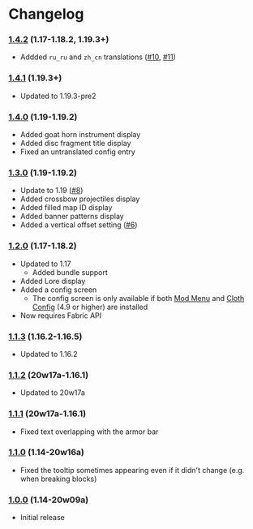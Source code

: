 # Changelog

### [1.4.2] (1.17-1.18.2, 1.19.3+)
- Addded `ru_ru` and `zh_cn` translations ([#10](https://github.com/A5b84/held-item-info/pull/10), [#11](https://github.com/A5b84/held-item-info/pull/11))

### [1.4.1] (1.19.3+)
- Updated to 1.19.3-pre2

### [1.4.0] (1.19-1.19.2)
- Added goat horn instrument display
- Added disc fragment title display
- Fixed an untranslated config entry

### [1.3.0] (1.19-1.19.2)
- Update to 1.19 ([#8](https://github.com/A5b84/held-item-info/issues/8))
- Added crossbow projectiles display
- Added filled map ID display
- Added banner patterns display
- Added a vertical offset setting ([#6](https://github.com/A5b84/held-item-info/issues/6))

### [1.2.0] (1.17-1.18.2)
- Updated to 1.17
    - Added bundle support
- Added Lore display 
- Added a config screen
    - The config screen is only available if both [Mod Menu](https://www.curseforge.com/minecraft/mc-mods/modmenu) and [Cloth Config](https://www.curseforge.com/minecraft/mc-mods/cloth-config) (4.9 or higher) are installed
- Now requires Fabric API

### [1.1.3] (1.16.2-1.16.5)
- Updated to 1.16.2

### [1.1.2] (20w17a-1.16.1)
- Updated to 20w17a

### [1.1.1] (20w17a-1.16.1)
- Fixed text overlapping with the armor bar

### [1.1.0] (1.14-20w16a)
- Fixed the tooltip sometimes appearing even if it didn't change (e.g. when breaking blocks)

### [1.0.0] (1.14-20w09a)
- Initial release

[1.0.0]: https://github.com/A5b84/dark-loading-screen/releases/tag/v1.0.0
[1.1.0]: https://github.com/A5b84/dark-loading-screen/releases/tag/v1.1.0
[1.1.1]: https://github.com/A5b84/dark-loading-screen/releases/tag/v1.1.1
[1.1.2]: https://github.com/A5b84/dark-loading-screen/releases/tag/v1.1.2
[1.1.3]: https://github.com/A5b84/dark-loading-screen/releases/tag/v1.1.3
[1.2.0]: https://github.com/A5b84/dark-loading-screen/releases/tag/v1.2.0
[1.3.0]: https://github.com/A5b84/dark-loading-screen/releases/tag/v1.3.0
[1.4.0]: https://github.com/A5b84/dark-loading-screen/releases/tag/v1.4.0
[1.4.1]: https://github.com/A5b84/dark-loading-screen/releases/tag/v1.4.1
[1.4.2]: https://github.com/A5b84/dark-loading-screen/releases/tag/v1.4.2
